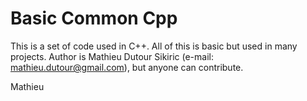 Basic Common Cpp
================

This is a set of code used in C++. All of this is basic but used in many projects.
Author is Mathieu Dutour Sikiric (e-mail: mathieu.dutour@gmail.com), but anyone
can contribute.

  Mathieu
